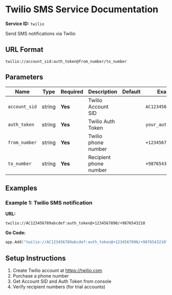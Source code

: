 # Twilio SMS Service Documentation

**Service ID:** `twilio`

Send SMS notifications via Twilio

## URL Format

```
twilio://account_sid:auth_token@from_number/to_number
```

## Parameters

| Name | Type | Required | Description | Default | Example |
|------|------|----------|-------------|---------|----------|
| `account_sid` | string | **Yes** | Twilio Account SID |  | `AC123456789abcdef` |
| `auth_token` | string | **Yes** | Twilio Auth Token |  | `your_auth_token` |
| `from_number` | string | **Yes** | Twilio phone number |  | `+1234567890` |
| `to_number` | string | **Yes** | Recipient phone number |  | `+9876543210` |

## Examples

### Example 1: Twilio SMS notification

**URL:**
```
twilio://AC123456789abcdef:auth_token@+1234567890/+9876543210
```

**Go Code:**
```go
app.Add("twilio://AC123456789abcdef:auth_token@+1234567890/+9876543210")
```

## Setup Instructions

1. Create Twilio account at https://twilio.com
2. Purchase a phone number
3. Get Account SID and Auth Token from console
4. Verify recipient numbers (for trial accounts)

